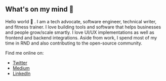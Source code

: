 
## What's on my mind 🌱

Hello world 🙂 . I am a tech advocate, software engineer, technical writer, and fitness trainer. I love building tools and software that helps businesses and people grow/scale smartly. I love UI/UX implementations as well as frontend and backend integrations. Aside from work, I spend most of my time in RND and also contributing to the open-source community.  

Find me online on:

- [Twitter](https://twitter.com/davmixcool)
- [Medium](https://medium.com/@davmixcool)
- [LinkedIn](https://www.linkedin.com/in/davmixcool/)


